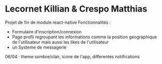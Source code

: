 # Lecornet Killian & Crespo Matthias
Projet de fin de module react-native
Fonctionnalités : 
- Formulaire d'inscription/connexion
- Page profil regroupant les informations comme la position geographique de l'utilisateur mais aussi les likes de l'utilisateur 
- un Systeme de messagerie


06/04 : theme sombre/clair, icone de l'app, differentes notifications
